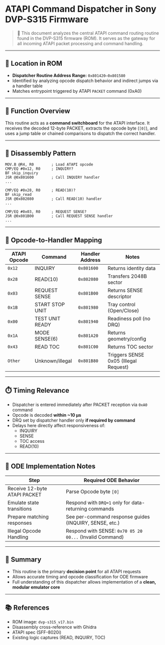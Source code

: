 # ATAPI Command Dispatcher in Sony DVP-S315 Firmware

> 🧠 This document analyzes the central ATAPI command routing routine found in the DVP-S315 firmware (ROM). It serves as the gateway for all incoming ATAPI packet processing and command handling.

---

## 📌 Location in ROM

- **Dispatcher Routine Address Range:** `0x801420–0x801580`
- Identified by analyzing opcode dispatch behavior and indirect jumps via a handler table
- Matches entrypoint triggered by ATAPI `PACKET` command (0xA0)

---

## 🧠 Function Overview

This routine acts as a **command switchboard** for the ATAPI interface. It receives the decoded 12-byte PACKET, extracts the opcode byte (`[0]`), and uses a jump table or chained comparisons to dispatch the correct handler.

---

## 🧬 Disassembly Pattern

```assembly
MOV.B @R4, R0        ; Load ATAPI opcode
CMP/EQ #0x12, R0     ; INQUIRY?
BF skip_inquiry
JSR @0x801600        ; Call INQUIRY handler
...

CMP/EQ #0x28, R0     ; READ(10)?
BF skip_read
JSR @0x802080        ; Call READ(10) handler
...

CMP/EQ #0x03, R0     ; REQUEST SENSE?
JSR @0x801B00        ; Call REQUEST SENSE handler
...
```

---

## 🔁 Opcode-to-Handler Mapping

| ATAPI Opcode | Command          | Handler Address | Notes |
|--------------|------------------|------------------|-------|
| `0x12`       | INQUIRY          | `0x801600`       | Returns identity data |
| `0x28`       | READ(10)         | `0x802080`       | Transfers 2048B sector |
| `0x03`       | REQUEST SENSE    | `0x801B00`       | Returns SENSE descriptor |
| `0x1B`       | START STOP UNIT  | `0x801980`       | Tray control (Open/Close) |
| `0x00`       | TEST UNIT READY  | `0x801940`       | Readiness poll (no DRQ) |
| `0x1A`       | MODE SENSE(6)    | `0x801A20`       | Returns geometry/config |
| `0x43`       | READ TOC         | `0x801C00`       | Returns TOC sector |
| `Other`      | Unknown/illegal  | `0x801B80`       | Triggers SENSE 0x05 (Illegal Request) |

---

## ⏱️ Timing Relevance

- Dispatcher is entered immediately after PACKET reception via `0xA0` command
- Opcode is decoded **within ~10 µs**
- DRQ set by dispatcher handler only **if required by command**
- Delays here directly affect responsiveness of:
  - INQUIRY
  - SENSE
  - TOC access
  - READ(10)

---

## 🧰 ODE Implementation Notes

| Step | Required ODE Behavior |
|------|------------------------|
| Receive 12-byte ATAPI PACKET | Parse Opcode byte `[0]` |
| Emulate state transitions    | Respond with `DRQ=1` only for data-returning commands |
| Prepare matching responses   | See per-command response guides (INQUIRY, SENSE, etc.) |
| Illegal Opcode Handling      | Respond with SENSE: `0x70 05 20 00...` (Invalid Command) |

---

## 🧠 Summary

- This routine is the primary **decision point** for all ATAPI requests
- Allows accurate timing and opcode classification for ODE firmware
- Full understanding of this dispatcher allows implementation of a **clean, modular emulator core**

---

## 📚 References

- ROM image: `dvp-s315_v17.bin`
- Disassembly cross-reference with Ghidra
- ATAPI spec (SFF-8020i)
- Existing logic captures (READ, INQUIRY, TOC)
